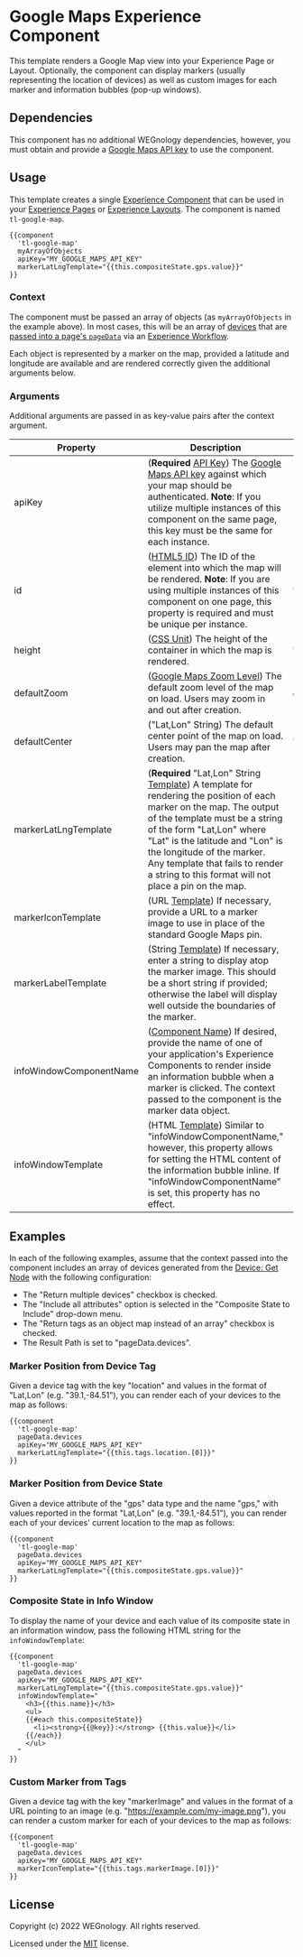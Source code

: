 # Google Maps Experience Component

This template renders a Google Map view into your Experience Page or Layout. Optionally, the component can display markers (usually representing the location of devices) as well as custom images for each marker and information bubbles (pop-up windows).

## Dependencies

This component has no additional WEGnology dependencies, however, you must obtain and provide a [Google Maps API key](https://developers.google.com/maps/documentation/javascript/get-api-key) to use the component.

## Usage

This template creates a single [Experience Component](https://docs.app.wnology.io/experiences/views/#components) that can be used in your [Experience Pages](https://docs.app.wnology.io/experiences/views/#pages) or [Experience Layouts](https://docs.app.wnology.io/experiences/views/#layouts). The component is named `tl-google-map`.

```
{{component
  'tl-google-map'
  myArrayOfObjects
  apiKey="MY_GOOGLE_MAPS_API_KEY"
  markerLatLngTemplate="{{this.compositeState.gps.value}}"
}}
```

### Context 

The component must be passed an array of objects (as `myArrayOfObjects` in the example above). In most cases, this will be an array of [devices](https://docs.app.wnology.io/devices/overview/) that are [passed into a page's `pageData`](https://docs.app.wnology.io/workflows/outputs/endpoint-reply/#reply-type) via an [Experience Workflow](https://docs.app.wnology.io/workflows/experience-workflows/).

Each object is represented by a marker on the map, provided a latitude and longitude are available and are rendered correctly given the additional arguments below.

### Arguments

Additional arguments are passed in as key-value pairs after the context argument.

| Property                | Description                                                                                                                                                                                                                                                                                                                                                                                                                | Default          |
|-------------------------|----------------------------------------------------------------------------------------------------------------------------------------------------------------------------------------------------------------------------------------------------------------------------------------------------------------------------------------------------------------------------------------------------------------------------|------------------|
| apiKey                  | (**Required** [API Key](https://developers.google.com/maps/documentation/javascript/get-api-key)) The [Google Maps API key](https://developers.google.com/maps/documentation/javascript/get-api-key) against which your map should be authenticated. **Note**: If you utilize multiple instances of this component on the same page, this key must be the same for each instance.                                      |                  |
| id                      | ([HTML5 ID](https://developer.mozilla.org/en-US/docs/Web/HTML/Global_attributes/id)) The ID of the element into which the map will be rendered. **Note**: If you are using multiple instances of this component on one page, this property is required and must be unique per instance.                                                                                                                            | "tl-google-map"  |
| height                  | ([CSS Unit](https://developer.mozilla.org/en-US/docs/Web/CSS/height)) The height of the container in which the map is rendered.                                                                                                                                                                                                                                                                                       | "640px"          |
| defaultZoom             | ([Google Maps Zoom Level](https://developers.google.com/maps/documentation/javascript/overview#zoom-levels)) The default zoom level of the map on load. Users may zoom in and out after creation.                                                                                                                                                                                                                          | 8                |
| defaultCenter           | ("Lat,Lon" String) The default center point of the map on load. Users may pan the map after creation.                                                                                                                                                                                                                                                                                                                      | "39.108,-84.511" |
| markerLatLngTemplate    | (**Required** "Lat,Lon" String [Template](https://docs.app.wnology.io/workflows/accessing-payload-data/#string-templates)) A template for rendering the position of each marker on the map. The output of the template must be a string of the form "Lat,Lon" where "Lat" is the latitude and "Lon" is the longitude of the marker. Any template that fails to render a string to this format will not place a pin on the map. |                  |
| markerIconTemplate      | (URL [Template](https://docs.app.wnology.io/workflows/accessing-payload-data/#string-templates)) If necessary, provide a URL to a marker image to use in place of the standard Google Maps pin.                                                                                                                                                                                                                                  |                  |
| markerLabelTemplate     | (String [Template](https://docs.app.wnology.io/workflows/accessing-payload-data/#string-templates)) If necessary, enter a string to display atop the marker image. This should be a short string if provided; otherwise the label will display well outside the boundaries of the marker.                                                                                                                                            |                  |
| infoWindowComponentName | ([Component Name](https://docs.app.wnology.io/experiences/views/#components)) If desired, provide the name of one of your application's Experience Components to render inside an information bubble when a marker is clicked. The context passed to the component is the marker data object.                                                                                                                                  |                  |
| infoWindowTemplate      | (HTML [Template](https://docs.app.wnology.io/workflows/accessing-payload-data/#string-templates)) Similar to "infoWindowComponentName," however, this property allows for setting the HTML content of the information bubble inline. If "infoWindowComponentName" is set, this property has no effect.                                                                                                                                 |                  |

## Examples

In each of the following examples, assume that the context passed into the component includes an array of devices generated from the [Device: Get Node](https://docs.app.wnology.io/workflows/data/get-device/) with the following configuration:
- The "Return multiple devices" checkbox is checked.
- The "Include all attributes" option is selected in the "Composite State to Include" drop-down menu.
- The "Return tags as an object map instead of an array" checkbox is checked.
- The Result Path is set to "pageData.devices".

### Marker Position from Device Tag

Given a device tag with the key "location" and values in the format of "Lat,Lon" (e.g. "39.1,-84.51"), you can render each of your devices to the map as follows:

```
{{component
  'tl-google-map'
  pageData.devices
  apiKey="MY_GOOGLE_MAPS_API_KEY"
  markerLatLngTemplate="{{this.tags.location.[0]}}"
}}
```

### Marker Position from Device State

Given a device attribute of the "gps" data type and the name "gps," with values reported in the format "Lat,Lon" (e.g. "39.1,-84.51"), you can render each of your devices' current location to the map as follows:

```
{{component
  'tl-google-map'
  pageData.devices
  apiKey="MY_GOOGLE_MAPS_API_KEY"
  markerLatLngTemplate="{{this.compositeState.gps.value}}"
}}
```

### Composite State in Info Window

To display the name of your device and each value of its composite state in an information window, pass the following HTML string for the `infoWindowTemplate`:

```
{{component
  'tl-google-map'
  pageData.devices
  apiKey="MY_GOOGLE_MAPS_API_KEY"
  markerLatLngTemplate="{{this.compositeState.gps.value}}"
  infoWindowTemplate="
    <h3>{{this.name}}</h3>
    <ul>
    {{#each this.compositeState}}
      <li><strong>{{@key}}:</strong> {{this.value}}</li>
    {{/each}}
    </ul>
  "
}}
```

### Custom Marker from Tags

Given a device tag with the key "markerImage" and values in the format of a URL pointing to an image (e.g. "https://example.com/my-image.png"), you can render a custom marker for each of your devices to the map as follows:

```
{{component
  'tl-google-map'
  pageData.devices
  apiKey="MY_GOOGLE_MAPS_API_KEY"
  markerIconTemplate="{{this.tags.markerImage.[0]}}"
}}
```

## License

Copyright (c) 2022 WEGnology. All rights reserved.

Licensed under the [MIT](https://github.com/WEGnology/wegnology-templates/blob/master/LICENSE.txt) license.